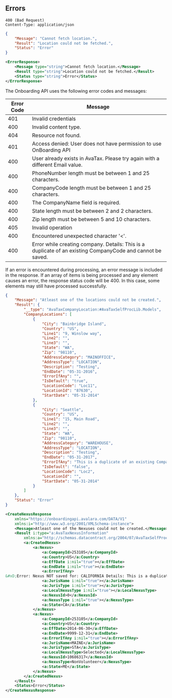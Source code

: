 ## Errors
```plaintext
400 (Bad Request)
Content-Type: application/json
```

```json
{
    "Message": "Cannot fetch location.",
    "Result": "Location could not be fetched.",
    "Status": "Error"
}
```
```xml
<ErrorResponse>
    <Message type="string">Cannot fetch location.</Message>
    <Result type="string">Location could not be fetched.</Result>
    <Status type="string">Error</Status>
</ErrorResponse>
```

The Onboarding API uses the following error codes and messages:

Error Code | Message 
---------- | ------- 
401 | Invalid credentials
400 | Invalid content type.
404 | Resource not found.
401 | Access denied: User does not have permission to use OnBoarding API
400 | User already exists in AvaTax. Please try again with a different Email value.
400 | PhoneNumber length must be between 1 and 25 characters.
400 | CompanyCode length must be between 1 and 25 characters.
400 | The CompanyName field is required.
400 | State length must be between 2 and 2 characters.
400 | Zip length must be between 5 and 10 characters.
405 | Invalid operation
400 | Encountered unexpected character '<'.
400 | Error while creating company. Details: This is a duplicate of an existing CompanyCode and cannot be saved.


If an error is encountered during processing, an error message is included in the response. If an array of items is being processed and any element causes an error, the response status code will be 400. In this case, some elements may still have processed successfully.


```json
{
    "Message": "Atleast one of the locations could not be created.",
    "Result": {
        "__type": "AvaTaxCompanyLocation:#AvaTaxSelfProcLib.Models",
        "CompanyLocations": [
            {
                "City": "Bainbridge Island",
                "Country": "US",
                "Line1": "9, Winslow way",
                "Line2": "",
                "Line3": "",
                "State": "WA",
                "Zip": "98110",
                "AddressCategory": "MAINOFFICE",
                "AddressType": "LOCATION",
                "Description": "Testing",
                "EndDate": "05-31-2016",
                "ErrorIfAny": "",
                "IsDefault": "true",
                "LocationCode": "Loc11",
                "LocationId": "87630",
                "StartDate": "05-31-2014"
            },
            {
                "City": "Seattle",
                "Country": "US",
                "Line1": "15, Main Road",
                "Line2": "",
                "Line3": "",
                "State": "WA",
                "Zip": "98110",
                "AddressCategory": "WAREHOUSE",
                "AddressType": "LOCATION",
                "Description": "Testing",
                "EndDate": "05-31-2017",
                "ErrorIfAny": "This is a duplicate of an existing CompanyLocation and cannot be saved.",
                "IsDefault": "false",
                "LocationCode": "Loc2",
                "LocationId": "",
                "StartDate": "05-31-2014"
            }
        ]
    },
    "Status": "Error"
}

```

```xml
<CreateNexusResponse 
    xmlns="https://onboardingapi.avalara.com/DATA/V1" 
    xmlns:i="http://www.w3.org/2001/XMLSchema-instance">
    <Message>Atleast one of the Nexuses could not be created.</Message>
    <Result i:type="a:AvaTaxNexusInformation" 
        xmlns:a="http://schemas.datacontract.org/2004/07/AvaTaxSelfProcLib.Models">
        <a:CreatedNexus>
            <a:Nexus>
                <a:CompanyId>253105</a:CompanyId>
                <a:Country>US</a:Country>
                <a:EffDate i:nil="true"></a:EffDate>
                <a:EndDate i:nil="true"></a:EndDate>
                <a:ErrorIfAny>
&#xD;Error: Nexus NOT saved for: CALIFORNIA Details: This is a duplicate of an existing Nexus and cannot be saved.</a:ErrorIfAny>
                <a:JurisName i:nil="true"></a:JurisName>
                <a:JurisType i:nil="true"></a:JurisType>
                <a:LocalNexusType i:nil="true"></a:LocalNexusType>
                <a:NexusId>0</a:NexusId>
                <a:NexusType i:nil="true"></a:NexusType>
                <a:State>CA</a:State>
            </a:Nexus>
            <a:Nexus>
                <a:CompanyId>253105</a:CompanyId>
                <a:Country>US</a:Country>
                <a:EffDate>2014-06-30</a:EffDate>
                <a:EndDate>9999-12-31</a:EndDate>
                <a:ErrorIfAny i:nil="true"></a:ErrorIfAny>
                <a:JurisName>MAINE</a:JurisName>
                <a:JurisType>STA</a:JurisType>
                <a:LocalNexusType>Selected</a:LocalNexusType>
                <a:NexusId>10686317</a:NexusId>
                <a:NexusType>NonVolunteer</a:NexusType>
                <a:State>ME</a:State>
            </a:Nexus>
        </a:CreatedNexus>
    </Result>
    <Status>Error</Status>
</CreateNexusResponse>
```
